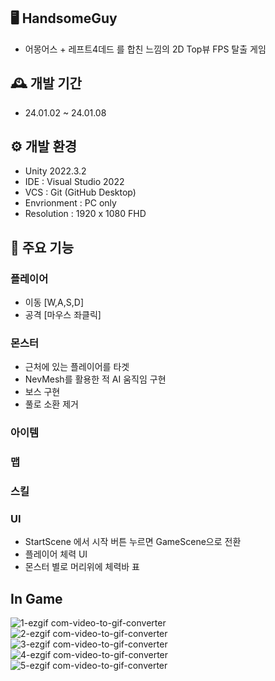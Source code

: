## 🖥️ HandsomeGuy
- 어몽어스 + 레프트4데드 를 합친 느낌의 2D Top뷰 FPS 탈출 게임

## 🕰️ 개발 기간
- 24.01.02 ~ 24.01.08

## ⚙️ 개발 환경
- Unity 2022.3.2
- IDE : Visual Studio 2022
- VCS : Git (GitHub Desktop)
- Envrionment : PC only
- Resolution : 1920 x 1080 FHD

## 📌 주요 기능
### 플레이어
- 이동 [W,A,S,D]
- 공격 [마우스 좌클릭]

### 몬스터
- 근처에 있는 플레이어를 타겟
- NevMesh를 활용한 적 AI 움직임 구현
- 보스 구현
- 풀로 소환 제거

### 아이템

### 맵

### 스킬

### UI
- StartScene 에서 시작 버튼 누르면 GameScene으로 전환
- 플레이어 체력 UI
- 몬스터 별로 머리위에 체력바 표

## In Game
![1-ezgif com-video-to-gif-converter](https://github.com/dotoolboy/HandsomeGuy/assets/149443435/f9576e3c-8ba8-4e90-a1d8-00af6564fc9a)
![2-ezgif com-video-to-gif-converter](https://github.com/dotoolboy/HandsomeGuy/assets/149443435/ea7b1807-5870-4e27-839a-976d0284012c)
![3-ezgif com-video-to-gif-converter](https://github.com/dotoolboy/HandsomeGuy/assets/149443435/1cb488f6-a8fb-46d9-ad5f-ffc876753782)
![4-ezgif com-video-to-gif-converter](https://github.com/dotoolboy/HandsomeGuy/assets/149443435/5a316c1a-38e5-44b1-adaa-ffc86b287ded)
![5-ezgif com-video-to-gif-converter](https://github.com/dotoolboy/HandsomeGuy/assets/149443435/ba827bca-c6d6-4ab1-89fb-d24b155072c2)

